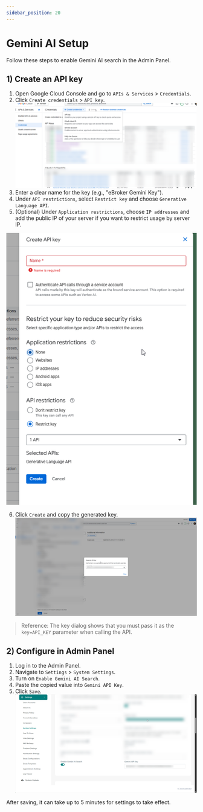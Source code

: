 ```yaml
---
sidebar_position: 20
---
```


# Gemini AI Setup

Follow these steps to enable Gemini AI search in the Admin Panel.

## 1) Create an API key

1. Open Google Cloud Console and go to `APIs & Services` > `Credentials`.
2. Click `Create credentials` > `API key`.
![Gemini API Setup](/images/panel/gemini-ai/gemini_api_setup.png)
3. Enter a clear name for the key (e.g., "eBroker Gemini Key").
4. Under `API restrictions`, select `Restrict key` and choose `Generative Language API`.
5. (Optional) Under `Application restrictions`, choose `IP addresses` and add the public IP of your server if you want to restrict usage by server IP.

![Setup API](/images/panel/gemini-ai/gemini_api_setup_3.png)

6. Click `Create` and copy the generated key.
![Copy API Key](/images/panel/gemini-ai/gemini_api_setup_1.png)

> Reference: The key dialog shows that you must pass it as the `key=API_KEY` parameter when calling the API.

## 2) Configure in Admin Panel

1. Log in to the Admin Panel.
2. Navigate to `Settings` > `System Settings`.
3. Turn on `Enable Gemini AI Search`.
4. Paste the copied value into `Gemini API Key`.
5. Click `Save`.
![Setup API](/images/panel/gemini-ai/gemini_api_setup_2.png)

After saving, it can take up to 5 minutes for settings to take effect.


